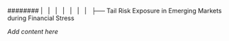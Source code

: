 ######## |   |   |   |   |   |   |   ├── Tail Risk Exposure in Emerging Markets during Financial Stress

*Add content here*